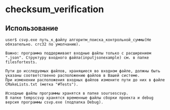 # checksum_verification
## Использование 
	user$ csvp.exe путь_к_файлу алгоритм_поиска_контрольной_суммы(Не обязательно. crc32 по умолчанию). 
 
	Важно: программа поддерживает входные файлы только с расширением ".json". Структуру входного файла(inputjsonexample) см. в папке filesfortests.
	
	Пути до исследуемых файлов, хранящиеся во входном файле, должны быть указаны соответственно расположению файлов в Вашей системе. 
	При изменении расположения входных файлов измените пути до них в файле CMakeLists.txt (метка "#Tests").
	
	Исходные файлы программы хранятся в папке soursescsvp.
	В папке tempscsvp хранятся временные файлы сборки проекта и debug версия программы csvp.exe (подпапка Debug).